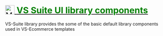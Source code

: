 <h1 style="color:#620066;font-weight:bold">
 <a href="https://vsecommerce.com/">
  <img src="https://www.vsonlineservices.com/assets/images/logo/vs-logo-dark-l.webp" alt="VS Online Services" title="VS Online Services" align="top" height="30px" />
  <span style="color: green">VS Suite UI library components</span>
 </a>
</h1>


VS-Suite library provides the some of the basic default library components used in VS-Ecommerce templates
